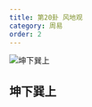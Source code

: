 ```yaml
---
title: 第20卦 风地观
category: 周易
order: 2
---
```


![坤下巽上](https://upload.wikimedia.org/wikipedia/commons/7/78/Yijing20.jpg)

## 坤下巽上